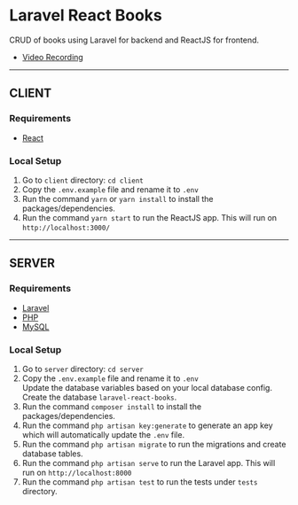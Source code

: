 # Laravel React Books
CRUD of books using Laravel for backend and ReactJS for frontend.
- [Video Recording](https://drive.google.com/file/d/1oPd6JFdlKPODtPvJmDieUok4REyypmRS/view?usp=sharing)
---

## CLIENT
### Requirements
- [React](https://react.dev/)
### Local Setup
1. Go to `client` directory: `cd client`
2. Copy the `.env.example` file and rename it to `.env`
3. Run the command `yarn` or `yarn install` to install the packages/dependencies.
4. Run the command `yarn start` to run the ReactJS app. This will run on `http://localhost:3000/`
---
## SERVER
### Requirements
- [Laravel](https://laravel.com/docs/11.x)
- [PHP](https://www.php.net/)
- [MySQL](https://www.mysql.com/)
### Local Setup
1. Go to `server` directory: `cd server`
1. Copy the `.env.example` file and rename it to `.env`\
   Update the database variables based on your local database config.\
   Create the database `laravel-react-books`.
1. Run the command `composer install` to install the packages/dependencies.
1. Run the command `php artisan key:generate` to generate an app key which will automatically update the `.env` file.
1. Run the command `php artisan migrate` to run the migrations and create database tables.
1. Run the command `php artisan serve` to run the Laravel app. This will run on `http://localhost:8000`
1. Run the command `php artisan test` to run the tests under `tests` directory.
